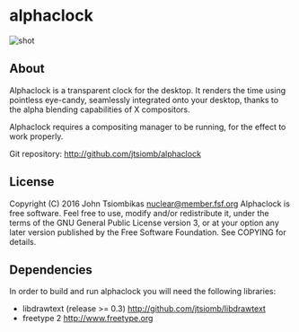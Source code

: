 alphaclock
==========

![shot](http://nuclear.mutantstargoat.com/sw/misc/alphaclock.jpg)

About
-----
Alphaclock is a transparent clock for the desktop. It renders the time using
pointless eye-candy, seamlessly integrated onto your desktop, thanks to the
alpha blending capabilities of X compositors.

Alphaclock requires a compositing manager to be running, for the effect to work
properly.

Git repository: http://github.com/jtsiomb/alphaclock

License
-------
Copyright (C) 2016 John Tsiombikas <nuclear@member.fsf.org>
Alphaclock is free software. Feel free to use, modify and/or redistribute it,
under the terms of the GNU General Public License version 3, or at your option
any later version published by the Free Software Foundation. See COPYING for
details.

Dependencies
------------
In order to build and run alphaclock you will need the following libraries:
 - libdrawtext (release >= 0.3) http://github.com/jtsiomb/libdrawtext
 - freetype 2 http://www.freetype.org
